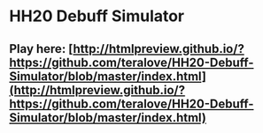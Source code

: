 # HH20 Debuff Simulator

## Play here: [http://htmlpreview.github.io/?https://github.com/teralove/HH20-Debuff-Simulator/blob/master/index.html](http://htmlpreview.github.io/?https://github.com/teralove/HH20-Debuff-Simulator/blob/master/index.html)
